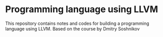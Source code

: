 # Programming language using LLVM

This repository contains notes and codes for building a programming language
using LLVM. Based on the course by Dmitry Soshnikov
